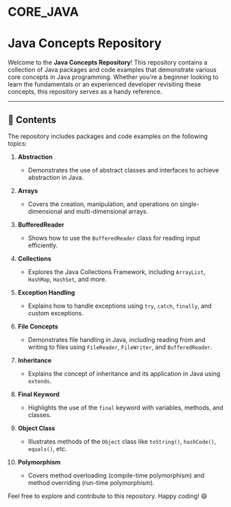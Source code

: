 # CORE_JAVA

# Java Concepts Repository

Welcome to the **Java Concepts Repository**! This repository contains a collection of Java packages and code examples that demonstrate various core concepts in Java programming. Whether you're a beginner looking to learn the fundamentals or an experienced developer revisiting these concepts, this repository serves as a handy reference.

---

## 📂 **Contents**

The repository includes packages and code examples on the following topics:

1. **Abstraction**  
   - Demonstrates the use of abstract classes and interfaces to achieve abstraction in Java.

2. **Arrays**  
   - Covers the creation, manipulation, and operations on single-dimensional and multi-dimensional arrays.

3. **BufferedReader**  
   - Shows how to use the `BufferedReader` class for reading input efficiently.

4. **Collections**  
   - Explores the Java Collections Framework, including `ArrayList`, `HashMap`, `HashSet`, and more.

5. **Exception Handling**  
   - Explains how to handle exceptions using `try`, `catch`, `finally`, and custom exceptions.

6. **File Concepts**  
   - Demonstrates file handling in Java, including reading from and writing to files using `FileReader`, `FileWriter`, and `BufferedReader`.

7. **Inheritance**  
   - Explains the concept of inheritance and its application in Java using `extends`.

8. **Final Keyword**  
   - Highlights the use of the `final` keyword with variables, methods, and classes.

9. **Object Class**  
   - Illustrates methods of the `Object` class like `toString()`, `hashCode()`, `equals()`, etc.

10. **Polymorphism**  
    - Covers method overloading (compile-time polymorphism) and method overriding (run-time polymorphism).


Feel free to explore and contribute to this repository. Happy coding! 😄
